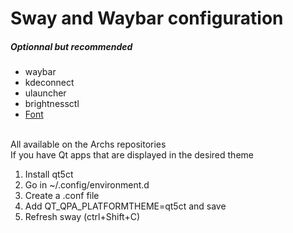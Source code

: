 # Sway and Waybar configuration

<h5>Optionnal but recommended</h5>
<ul>
	<li>waybar</li>
	<li>kdeconnect</li>
	<li>ulauncher</li>
	<li>brightnessctl</li>
	<li><a href='https://github.com/AppleDesignResources/SanFranciscoFont'>Font</a></li>
</ul>
<br>
All available on the Archs repositories
<br>
If you have Qt apps that are displayed in the desired theme
<ol>
	<li>Install qt5ct</li>
	<li>Go in ~/.config/environment.d</li>
	<li>Create a .conf file</li>
	<li>Add QT_QPA_PLATFORMTHEME=qt5ct and save</li>
	<li>Refresh sway (ctrl+Shift+C)</li>
</ol>

